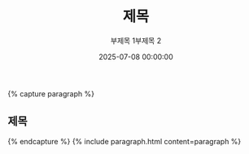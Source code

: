 ﻿---
title: "제목"
date: 2025-07-08 00:00:00
layout: post
image: "images/Image.png"
subtitle: 
 - "부제목 1"
 - "부제목 2"
description: "소개"
order: 9800
AutoContents: false
---

{% capture paragraph %}
## **제목**




{% endcapture %}
{% include paragraph.html content=paragraph %}


